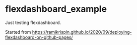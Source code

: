 # flexdashboard_example

Just testing flexdashboard.

Started from https://ramikrispin.github.io/2020/09/deploying-flexdashboard-on-github-pages/
